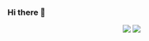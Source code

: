 ### Hi there 👋

<p align="center">
  
  <img src="https://github-readme-stats.vercel.app/api?username=adrianriveraz&count_private=true&show_icons=true&theme=cobalt&line_height=33">
  <img src="https://github-readme-stats.vercel.app/api/top-langs/?username=adrianriveraz&count_private=true&hide=html,scss,,ejs&theme=cobalt&line_height=10">

</p>
